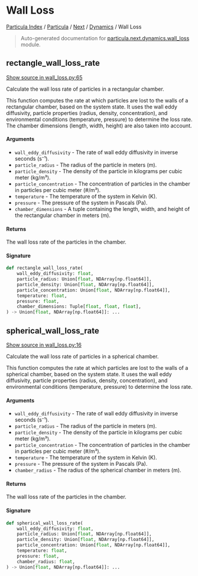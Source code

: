 # Wall Loss

[Particula Index](../../../README.md#particula-index) / [Particula](../../index.md#particula) / [Next](../index.md#next) / [Dynamics](./index.md#dynamics) / Wall Loss

> Auto-generated documentation for [particula.next.dynamics.wall_loss](https://github.com/uncscode/particula/blob/main/particula/next/dynamics/wall_loss.py) module.

## rectangle_wall_loss_rate

[Show source in wall_loss.py:65](https://github.com/uncscode/particula/blob/main/particula/next/dynamics/wall_loss.py#L65)

Calculate the wall loss rate of particles in a rectangular chamber.

This function computes the rate at which particles are lost to the walls
of a rectangular chamber, based on the system state. It uses the wall eddy
diffusivity, particle properties (radius, density, concentration), and
environmental conditions (temperature, pressure) to determine the loss
rate. The chamber dimensions (length, width, height) are also taken
into account.

#### Arguments

- `wall_eddy_diffusivity` - The rate of wall eddy diffusivity in inverse
    seconds (s⁻¹).
- `particle_radius` - The radius of the particle in meters (m).
- `particle_density` - The density of the particle in kilograms per cubic
    meter (kg/m³).
- `particle_concentration` - The concentration of particles in the chamber
    in particles per cubic meter (#/m³).
- `temperature` - The temperature of the system in Kelvin (K).
- `pressure` - The pressure of the system in Pascals (Pa).
- `chamber_dimensions` - A tuple containing the length, width, and height
    of the rectangular chamber in meters (m).

#### Returns

The wall loss rate of the particles in the chamber.

#### Signature

```python
def rectangle_wall_loss_rate(
    wall_eddy_diffusivity: float,
    particle_radius: Union[float, NDArray[np.float64]],
    particle_density: Union[float, NDArray[np.float64]],
    particle_concentration: Union[float, NDArray[np.float64]],
    temperature: float,
    pressure: float,
    chamber_dimensions: Tuple[float, float, float],
) -> Union[float, NDArray[np.float64]]: ...
```



## spherical_wall_loss_rate

[Show source in wall_loss.py:16](https://github.com/uncscode/particula/blob/main/particula/next/dynamics/wall_loss.py#L16)

Calculate the wall loss rate of particles in a spherical chamber.

This function computes the rate at which particles are lost to the walls
of a spherical chamber, based on the system state. It uses the wall eddy
diffusivity, particle properties (radius, density, concentration), and
environmental conditions (temperature, pressure) to determine the loss
rate.

#### Arguments

- `wall_eddy_diffusivity` - The rate of wall eddy diffusivity in inverse
    seconds (s⁻¹).
- `particle_radius` - The radius of the particle in meters (m).
- `particle_density` - The density of the particle in kilograms per cubic
    meter (kg/m³).
- `particle_concentration` - The concentration of particles in the chamber
    in particles per cubic meter (#/m³).
- `temperature` - The temperature of the system in Kelvin (K).
- `pressure` - The pressure of the system in Pascals (Pa).
- `chamber_radius` - The radius of the spherical chamber in meters (m).

#### Returns

The wall loss rate of the particles in the chamber.

#### Signature

```python
def spherical_wall_loss_rate(
    wall_eddy_diffusivity: float,
    particle_radius: Union[float, NDArray[np.float64]],
    particle_density: Union[float, NDArray[np.float64]],
    particle_concentration: Union[float, NDArray[np.float64]],
    temperature: float,
    pressure: float,
    chamber_radius: float,
) -> Union[float, NDArray[np.float64]]: ...
```
